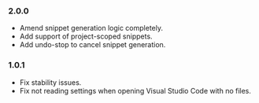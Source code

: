 ### 2.0.0
- Amend snippet generation logic completely.
- Add support of project-scoped snippets.
- Add undo-stop to cancel snippet generation.

### 1.0.1
- Fix stability issues.
- Fix not reading settings when opening Visual Studio Code with no files.